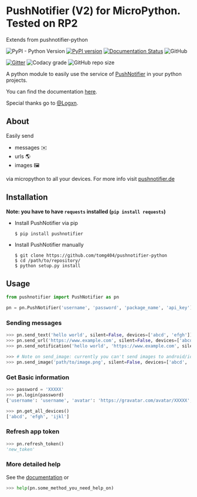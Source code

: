 # PushNotifier (V2) for MicroPython.  Tested on RP2

Extends from pushnotifier-python 

![PyPI - Python Version](https://img.shields.io/pypi/pyversions/pushnotifier.svg)
[![PyPI version](https://badge.fury.io/py/pushnotifier.svg)](https://badge.fury.io/py/pushnotifier)
[![Documentation Status](https://readthedocs.org/projects/pushnotifier-python/badge/?version=latest)](https://pushnotifier-python.readthedocs.io/en/latest/?badge=latest)
![GitHub](https://img.shields.io/github/license/tomg404/pushnotifier-python.svg)

[![Gitter](https://badges.gitter.im/pushnotifier/community.svg)](https://gitter.im/pushnotifier/community?utm_source=badge&utm_medium=badge&utm_campaign=pr-badge)
![Codacy grade](https://img.shields.io/codacy/grade/c7eb50b6f38b48aca431fc576ff7eb29.svg)
![GitHub repo size](https://img.shields.io/github/repo-size/tomg404/pushnotifier-python.svg)

A python module to easily use the service of [PushNotifier](https://pushnotifier.de) in your python projects.

You can find the documentation [here](https://pushnotifier-python.readthedocs.io/en/latest/).

Special thanks go to [@Logxn](https://github.com/Logxn).

## About
Easily send

-   messages ✉️
-   urls 🌎
-   images 🖼️

via micropython to all your devices. For more info visit [pushnotifier.de](https://pushnotifier.de)

## Installation
**Note: you have to have `requests` installed (`pip install requests`)**
-   Install PushNotifier via pip
    ```console
    $ pip install pushnotifier
    ```

-   Install PushNotifier manually
    ```console
    $ git clone https://github.com/tomg404/pushnotifier-python
    $ cd /path/to/repository/
    $ python setup.py install
    ```

## Usage
```python
from pushnotifier import PushNotifier as pn

pn = pn.PushNotifier('username', 'password', 'package_name', 'api_key')
```

### Sending messages
```python
>>> pn.send_text('hello world', silent=False, devices=['abcd', 'efgh'])
>>> pn.send_url('https://www.example.com', silent=False, devices=['abcd', 'efgh'])
>>> pn.send_notification('hello world', 'https://www.example.com', silent=False, devices=['abcd', 'efgh'])

>>> # Note on send_image: currently you can't send images to android/ios devices
>>> pn.send_image('path/to/image.png', silent=False, devices=['abcd', 'efgh'])
```

### Get Basic information
```python
>>> password = 'XXXXX'
>>> pn.login(password)
{'username': 'username', 'avatar': 'https://gravatar.com/avatar/XXXXX', 'app_token': 'XXXXX', 'expires_at': XXXXX}

>>> pn.get_all_devices()
['abcd', 'efgh', 'ijkl']
```
### Refresh app token
```python
>>> pn.refresh_token()
'new_token'
```

### More detailed help
See the [documentation](https://pushnotifier-python.readthedocs.io/en/latest/) or
```python
>>> help(pn.some_method_you_need_help_on)
```
